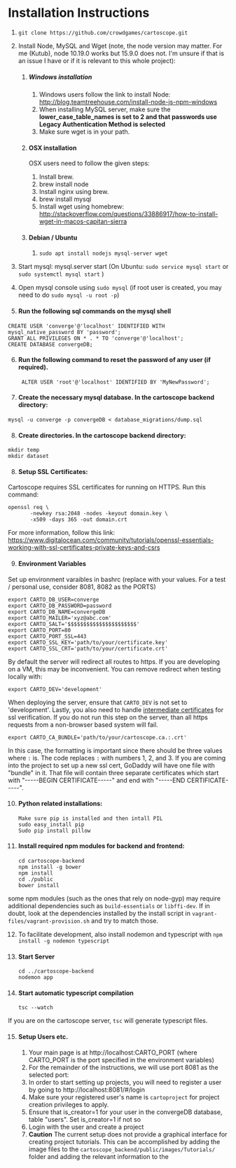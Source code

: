 # Installation Instructions


1.  `git clone https://github.com/crowdgames/cartoscope.git`


2.  Install Node, MySQL and Wget (note, the node version may matter. For me (Kutub), node 10.19.0 works but 15.9.0 does not. I'm unsure if that is an issue I have or if it is relevant to this whole project):
	1. ##### Windows installation
		1. Windows users follow the link to install Node: http://blog.teamtreehouse.com/install-node-js-npm-windows
		2. When installing MySQL server, make sure the **lower_case_table_names is set to 2 and that passwords use Legacy Authentication Method is selected**
		3. Make sure wget is in your path.
	
		 
	2. #### OSX installation
		OSX users need to follow the given steps:
		 1. Install brew.
		 2. brew install node
		 3. Install nginx using brew.
		 4. brew install mysql
		 5. Install wget using homebrew: http://stackoverflow.com/questions/33886917/how-to-install-wget-in-macos-capitan-sierra 
	3. #### Debian / Ubuntu
		 1. `sudo apt install nodejs mysql-server wget`
	
3. Start mysql: mysql.server start (On Ubuntu: `sudo service mysql start` or `sudo systemctl mysql start` )

4. Open mysql console using `sudo mysql` (if root user is created, you may need to do `sudo mysql -u root -p`)

5.  #### Run the following sql commands on the mysql shell
```
CREATE USER 'converge'@'localhost' IDENTIFIED WITH mysql_native_password BY 'password';
GRANT ALL PRIVILEGES ON * . * TO 'converge'@'localhost';
CREATE DATABASE convergeDB;
```
		
6. #### Run the following command to reset the password of any user (if required).
		ALTER USER 'root'@'localhost' IDENTIFIED BY 'MyNewPassword'; 

7. #### Create the necessary mysql database. In the cartoscope backend directory:
`mysql -u converge -p convergeDB < database_migrations/dump.sql`

8. #### Create directories. In the cartoscope backend directory:
```
mkdir temp
mkdir dataset
```
8. #### Setup SSL Certificates:
	
Cartoscope requires SSL certificates for running on HTTPS. Run this command: 
```
openssl req \
       -newkey rsa:2048 -nodes -keyout domain.key \
       -x509 -days 365 -out domain.crt
```
For more information, follow this link: https://www.digitalocean.com/community/tutorials/openssl-essentials-working-with-ssl-certificates-private-keys-and-csrs

9. #### Environment Variables 

Set up environment varaibles in bashrc (replace with your values. For a test / personal use, consider 8081, 8082 as the PORTS)

```
export CARTO_DB_USER=converge                                                         
export CARTO_DB_PASSWORD=password                                                     
export CARTO_DB_NAME=convergeDB                                                       
export CARTO_MAILER='xyz@abc.com'                                         
export CARTO_SALT='$$$$$$$$$$$$$$$$$$$$$$'
export CARTO_PORT=80
export CARTO_PORT_SSL=443
export CARTO_SSL_KEY='path/to/your/certificate.key'
export CARTO_SSL_CRT='path/to/your/certificate.crt'
```

By default the server will redirect all routes to https. If you are developing on a VM, this may be inconvenient. You can remove redirect when testing locally with:

```
export CARTO_DEV='development'
```

When deploying the server, ensure that `CARTO_DEV` is not set to 'development'. Lastly, you also need to handle [intermediate certificates](https://www.godaddy.com/help/what-is-an-intermediate-certificate-868) for ssl verification. If you do not run this step on the server, than all https requests from a non-browser based system will fail.

```
export CARTO_CA_BUNDLE='path/to/your/cartoscope.ca.:.crt'
```

In this case, the formatting is important since there should be three values where `:` is. The code replaces `:` with numbers 1, 2, and 3. If you are coming into the project to set up a new ssl cert, GoDaddy will have one file with "bundle" in it. That file will contain three separate certificates which start with "-----BEGIN CERTIFICATE-----" and end with "-----END CERTIFICATE-----".
		
10. #### Python related installations:
		Make sure pip is installed and then intall PIL
		sudo easy_install pip
		Sudo pip install pillow

11. #### Install required npm modules for backend and frontend:
		cd cartoscope-backend
		npm install -g bower
		npm install
		cd ./public
		bower install

some npm modules (such as the ones that rely on node-gyp) may require additional dependencies such as `build-essentials` or `libffi-dev`. If in doubt, look at the dependencies installed by the install script in `vagrant-files/vagrant-provision.sh` and try to match those.

12. To facilitate development, also install nodemon and typescript with ```npm install -g nodemon typescript```

14. #### Start Server
		cd ../cartoscope-backend
		nodemon app

14. #### Start automatic typescript compilation
		tsc --watch

If you are on the cartoscope server, `tsc` will generate typescript files. 
		
15. #### Setup Users etc.
	1. Your main page is at http://localhost:CARTO_PORT (where CARTO_PORT is the port specified in the environment variables)
	2. For the remainder of the instructions, we will use port 8081 as the selected port:
	3. In order to start setting up projects, you will need to register a user by going to http://localhost:8081/#/login
	4. Make sure your registered user's name is `cartoproject` for project creation privileges to apply.
	5. Ensure that is_creator=1 for your user in the convergeDB database, table "users". Set is_creator=1 if not so
	6. Login with the user and create a project
	7. **Caution** The current setup does not provide a graphical interface for creating project tutorials. This can be accomplished by adding the image files to the `cartoscope_backend/public/images/Tutorials/` folder and adding the relevant information to the 
